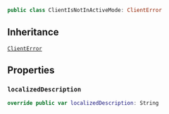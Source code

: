 
``` swift
public class ClientIsNotInActiveMode: ClientError 
```

## Inheritance

[`ClientError`](Errors/ClientError)

## Properties

### `localizedDescription`

``` swift
override public var localizedDescription: String 
```
